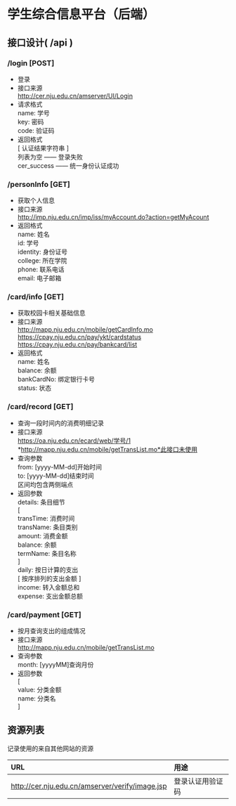 # 学生综合信息平台（后端）

## 接口设计( /api )

### /login [POST]
* 登录
* 接口来源  
    http://cer.nju.edu.cn/amserver/UI/Login  
* 请求格式  
    name: 学号  
    key: 密码  
    code: 验证码  
* 返回格式  
    [ 认证结果字符串 ]  
    列表为空 —— 登录失败  
    cer_success —— 统一身份认证成功  
    
### /personInfo [GET]
* 获取个人信息
* 接口来源   
    http://imp.nju.edu.cn/imp/iss/myAccount.do?action=getMyAcount
* 返回格式  
    name: 姓名  
    id: 学号  
    identity: 身份证号  
    college: 所在学院  
    phone: 联系电话  
    email: 电子邮箱  
    
### /card/info [GET]
* 获取校园卡相关基础信息
* 接口来源  
    http://mapp.nju.edu.cn/mobile/getCardInfo.mo  
    https://cpay.nju.edu.cn/pay/ykt/cardstatus  
    https://cpay.nju.edu.cn/pay/bankcard/list
* 返回格式  
    name: 姓名  
    balance: 余额  
    bankCardNo: 绑定银行卡号  
    status: 状态  
    
### /card/record [GET]
* 查询一段时间内的消费明细记录
* 接口来源  
    https://oa.nju.edu.cn/ecard/web/学号/1  
    *http://mapp.nju.edu.cn/mobile/getTransList.mo*此接口未使用  
* 查询参数  
    from: [yyyy-MM-dd]开始时间  
    to: [yyyy-MM-dd]结束时间  
    区间均包含两侧端点   
* 返回参数  
    details: 条目细节  
        [  
        transTime: 消费时间  
        transName: 条目类别  
        amount: 消费金额  
        balance: 余额  
        termName: 条目名称  
        ]  
    daily: 按日计算的支出  
        [ 按序排列的支出金额 ]  
    income: 转入金额总和  
    expense: 支出金额总额  

### /card/payment [GET]
* 按月查询支出的组成情况
* 接口来源  
    http://mapp.nju.edu.cn/mobile/getTransList.mo  
* 查询参数  
    month: [yyyyMM]查询月份  
* 返回参数  
    [  
    value: 分类金额  
    name: 分类名  
    ]  
## 资源列表
记录使用的来自其他网站的资源  

|URL|用途|
|:---|:---|
|http://cer.nju.edu.cn/amserver/verify/image.jsp|登录认证用验证码|
